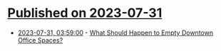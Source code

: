 # [Published on 2023-07-31](index.md)

* [2023-07-31, 03:59:00](https://it.slashdot.org/story/23/07/31/0157219/what-should-happen-to-empty-downtown-office-spaces?utm_source=rss1.0mainlinkanon&utm_medium=feed) - [What Should Happen to Empty Downtown Office Spaces?](https://it.slashdot.org/story/23/07/31/0157219/what-should-happen-to-empty-downtown-office-spaces?utm_source=rss1.0mainlinkanon&utm_medium=feed)
